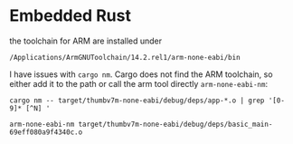 # Embedded Rust

the toolchain for ARM are installed under 

`/Applications/ArmGNUToolchain/14.2.rel1/arm-none-eabi/bin`

I have issues with `cargo nm`. Cargo does not find the ARM toolchain, 
so either add it to the path or
call the arm tool directly `arm-none-eabi-nm`:

```
cargo nm -- target/thumbv7m-none-eabi/debug/deps/app-*.o | grep '[0-9]* [^N] '
```

```
arm-none-eabi-nm target/thumbv7m-none-eabi/debug/deps/basic_main-69eff080a9f4340c.o
```

